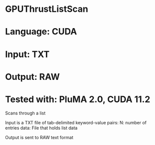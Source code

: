 # GPUThrustListScan
# Language: CUDA
# Input: TXT
# Output: RAW
# Tested with: PluMA 2.0, CUDA 11.2

Scans through a list

Input is a TXT file of tab-delimited keyword-value pairs:
N: number of entries
data: File that holds list data

Output is sent to RAW text format
